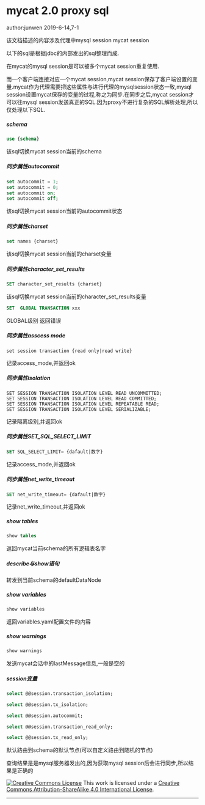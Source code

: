 # mycat 2.0 proxy sql

author:junwen 2019-6-14,7-1



该文档描述的内容涉及代理中mysql session mycat session

以下的sql是根据jdbc的内部发出的sql整理而成.

在mycat的mysql session是可以被多个mycat session重复使用.

而一个客户端连接对应一个mycat session,mycat session保存了客户端设置的变量.mycat作为代理需要把这些属性与进行代理的mysqlsession状态一致,mysql session设置mycat保存的变量的过程,称之为同步.在同步之后,mycat session才可以往mysql session发送真正的SQL.因为proxy不进行复杂的SQL解析处理,所以仅处理以下SQL.



##### schema

```sql
use {schema}
```

该sql切换mycat session当前的schema



##### 同步属性autocommit

```sql
set autocommit = 1;
set autocommit = 0;
set autocommit on;
set autocommit off;
```

该sql切换mycat session当前的autocommit状态



##### 同步属性charset

```sql
set names {charset}
```

该sql切换mycat session当前的charset变量



##### 同步属性character_set_results

```sql
SET character_set_results {charset}
```

该sql切换mycat session当前的character_set_results变量



```sql
SET  GLOBAL TRANSACTION xxx
```

GLOBAL级别 返回错误



##### 同步属性asscess mode

```
set session transaction {read only|read write}
```

记录access_mode,并返回ok



##### 同步属性isolation

```
SET SESSION TRANSACTION ISOLATION LEVEL READ UNCOMMITTED;
SET SESSION TRANSACTION ISOLATION LEVEL READ COMMITTED;
SET SESSION TRANSACTION ISOLATION LEVEL REPEATABLE READ;
SET SESSION TRANSACTION ISOLATION LEVEL SERIALIZABLE;
```

记录隔离级别,并返回ok



##### 同步属性SET_SQL_SELECT_LIMIT

```sql
SET SQL_SELECT_LIMIT= {dafault|数字}
```

记录access_mode,并返回ok



##### 同步属性net_write_timeout

```sql
SET net_write_timeout= {dafault|数字}
```

记录net_write_timeout,并返回ok



##### show tables

```sql
show tables
```

返回mycat当前schema的所有逻辑表名字



##### describe与show语句

转发到当前schema的defaultDataNode



##### show variables

```sql
show variables
```

返回variables.yaml配置文件的内容



##### show warnings

```sql
show warnings
```

发送mycat会话中的lastMessage信息,一般是空的



##### session变量

```sql
select @@session.transaction_isolation;

select @@session.tx_isolation;

select @@session.autocommit;

select @@session.transaction_read_only;

select @@session.tx_read_only;
```

默认路由到schema的默认节点(可以自定义路由到随机的节点)

查询结果是是mysql服务器发出的,因为获取mysql session后会进行同步,所以结果是正确的

[![Creative Commons License](https://i.creativecommons.org/l/by-sa/4.0/88x31.png)](http://creativecommons.org/licenses/by-sa/4.0/)
This work is licensed under a [Creative Commons Attribution-ShareAlike 4.0 International License](http://creativecommons.org/licenses/by-sa/4.0/).

------


